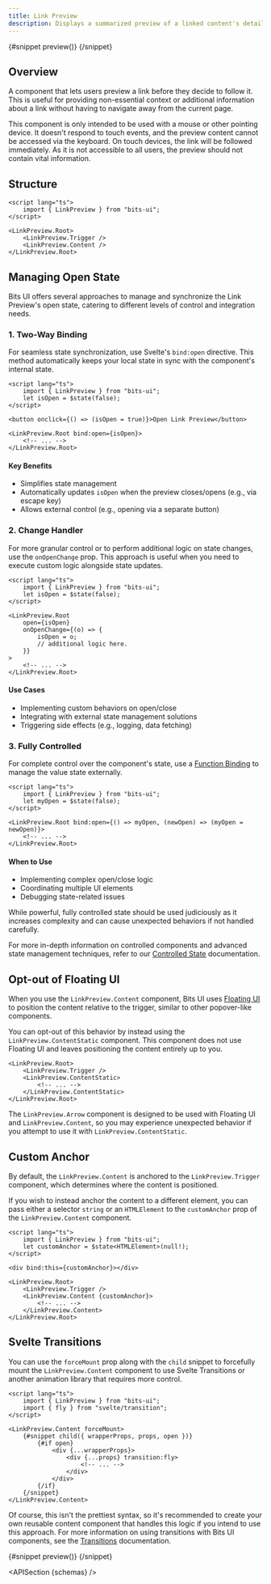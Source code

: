 ```yaml
---
title: Link Preview
description: Displays a summarized preview of a linked content's details or information.
---
```


<script>
	import { APISection, ComponentPreviewV2, LinkPreviewDemo, LinkPreviewDemoTransition, Callout } from '$lib/components/index.js'
	let { schemas } = $props()
</script>

<ComponentPreviewV2 name="link-preview-demo" componentName="LinkPreview">

{#snippet preview()}
<LinkPreviewDemo />
{/snippet}

</ComponentPreviewV2>

## Overview

A component that lets users preview a link before they decide to follow it. This is useful for providing non-essential context or additional information about a link without having to navigate away from the current page.

<Callout type="warning" title="A note about mobile devices!">

This component is only intended to be used with a mouse or other pointing device. It doesn't respond to touch events, and the preview content cannot be accessed via the keyboard. On touch devices, the link will be followed immediately. As it is not accessible to all users, the preview should not contain vital information.

</Callout>

## Structure

```svelte
<script lang="ts">
	import { LinkPreview } from "bits-ui";
</script>

<LinkPreview.Root>
	<LinkPreview.Trigger />
	<LinkPreview.Content />
</LinkPreview.Root>
```

## Managing Open State

Bits UI offers several approaches to manage and synchronize the Link Preview's open state, catering to different levels of control and integration needs.

### 1. Two-Way Binding

For seamless state synchronization, use Svelte's `bind:open` directive. This method automatically keeps your local state in sync with the component's internal state.

```svelte {3,6,8}
<script lang="ts">
	import { LinkPreview } from "bits-ui";
	let isOpen = $state(false);
</script>

<button onclick={() => (isOpen = true)}>Open Link Preview</button>

<LinkPreview.Root bind:open={isOpen}>
	<!-- ... -->
</LinkPreview.Root>
```

#### Key Benefits

-   Simplifies state management
-   Automatically updates `isOpen` when the preview closes/opens (e.g., via escape key)
-   Allows external control (e.g., opening via a separate button)

### 2. Change Handler

For more granular control or to perform additional logic on state changes, use the `onOpenChange` prop. This approach is useful when you need to execute custom logic alongside state updates.

```svelte {3,7-11}
<script lang="ts">
	import { LinkPreview } from "bits-ui";
	let isOpen = $state(false);
</script>

<LinkPreview.Root
	open={isOpen}
	onOpenChange={(o) => {
		isOpen = o;
		// additional logic here.
	}}
>
	<!-- ... -->
</LinkPreview.Root>
```

#### Use Cases

-   Implementing custom behaviors on open/close
-   Integrating with external state management solutions
-   Triggering side effects (e.g., logging, data fetching)

### 3. Fully Controlled

For complete control over the component's state, use a [Function Binding](https://svelte.dev/docs/svelte/bind#Function-bindings) to manage the value state externally.

```svelte
<script lang="ts">
	import { LinkPreview } from "bits-ui";
	let myOpen = $state(false);
</script>

<LinkPreview.Root bind:open={() => myOpen, (newOpen) => (myOpen = newOpen)}>
	<!-- ... -->
</LinkPreview.Root>
```

#### When to Use

-   Implementing complex open/close logic
-   Coordinating multiple UI elements
-   Debugging state-related issues

<Callout>

While powerful, fully controlled state should be used judiciously as it increases complexity and can cause unexpected behaviors if not handled carefully.

For more in-depth information on controlled components and advanced state management techniques, refer to our [Controlled State](/docs/controlled-state) documentation.

</Callout>

## Opt-out of Floating UI

When you use the `LinkPreview.Content` component, Bits UI uses [Floating UI](https://floating-ui.com/) to position the content relative to the trigger, similar to other popover-like components.

You can opt-out of this behavior by instead using the `LinkPreview.ContentStatic` component. This component does not use Floating UI and leaves positioning the content entirely up to you.

```svelte /LinkPreview.ContentStatic/
<LinkPreview.Root>
	<LinkPreview.Trigger />
	<LinkPreview.ContentStatic>
		<!-- ... -->
	</LinkPreview.ContentStatic>
</LinkPreview.Root>
```

<Callout type="warning" title="Heads up!" class="mt-6">

The `LinkPreview.Arrow` component is designed to be used with Floating UI and `LinkPreview.Content`, so you may experience unexpected behavior if you attempt to use it with `LinkPreview.ContentStatic`.

</Callout>

## Custom Anchor

By default, the `LinkPreview.Content` is anchored to the `LinkPreview.Trigger` component, which determines where the content is positioned.

If you wish to instead anchor the content to a different element, you can pass either a selector `string` or an `HTMLElement` to the `customAnchor` prop of the `LinkPreview.Content` component.

```svelte
<script lang="ts">
	import { LinkPreview } from "bits-ui";
	let customAnchor = $state<HTMLElement>(null!);
</script>

<div bind:this={customAnchor}></div>

<LinkPreview.Root>
	<LinkPreview.Trigger />
	<LinkPreview.Content {customAnchor}>
		<!-- ... -->
	</LinkPreview.Content>
</LinkPreview.Root>
```

## Svelte Transitions

You can use the `forceMount` prop along with the `child` snippet to forcefully mount the `LinkPreview.Content` component to use Svelte Transitions or another animation library that requires more control.

```svelte /forceMount/ /transition:fly/
<script lang="ts">
	import { LinkPreview } from "bits-ui";
	import { fly } from "svelte/transition";
</script>

<LinkPreview.Content forceMount>
	{#snippet child({ wrapperProps, props, open })}
		{#if open}
			<div {...wrapperProps}>
				<div {...props} transition:fly>
					<!-- ... -->
				</div>
			</div>
		{/if}
	{/snippet}
</LinkPreview.Content>
```

Of course, this isn't the prettiest syntax, so it's recommended to create your own reusable content component that handles this logic if you intend to use this approach. For more information on using transitions with Bits UI components, see the [Transitions](/docs/transitions) documentation.

<ComponentPreviewV2 name="link-preview-demo-transition" componentName="LinkPreview" containerClass="mt-4">

{#snippet preview()}
<LinkPreviewDemoTransition />
{/snippet}

</ComponentPreviewV2>

<APISection {schemas} />
